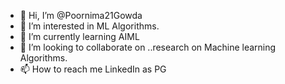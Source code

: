 - 👋 Hi, I’m @Poornima21Gowda
- 👀 I’m interested in ML Algorithms.
- 🌱 I’m currently learning AIML
- 💞️ I’m looking to collaborate on ..research on Machine learning Algorithms.
- 📫 How to reach me LinkedIn as PG

<!---
Poornima21Gowda/Poornima21Gowda is a ✨ special ✨ repository because its `README.md` (this file) appears on your GitHub profile.
You can click the Preview link to take a look at your changes.
--->

